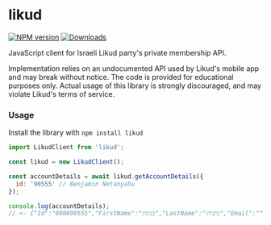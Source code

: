 # likud
[![NPM version][npm-image]][npm-url] [![Downloads][downloads-image]][npm-url]

JavaScript client for Israeli Likud party's private membership API.

Implementation relies on an undocumented API used by Likud's mobile app and may break without notice. The code is provided for educational purposes only. Actual usage of this library is strongly discouraged, and may violate Likud's terms of service. 

### Usage
Install the library with `npm install likud`

```javascript
import LikudClient from 'likud';

const likud = new LikudClient();

const accountDetails = await likud.getAccountDetails({
  id: '90555' // Benjamin Netanyahu
});

console.log(accountDetails);
// <- {"Id":"000090555","FirstName":"בנימין","LastName":"נתניהו","Email":"","CityCode":3000,"CityName":"ירושלים","StreetCode":808,"StreetName":"עזה","HouseNum":"35","Appartment":"","ZipCode":"92383","Phone":null,"SecondPhone":"025317200","StatusDate":"2019-03-01T00:00:00+02:00","Branch":3000,"paymentStatus":true,"JoiningDate":"1984-01-15T00:00:00+02:00","positions":["מזכירות-חבר כנסת","שרים-ראש הממשלה","חבר כנסת-חבר כנסת","מרכז הליכוד-חבר כנסת","לשכת הליכוד-חבר כנסת","הנהלת הלשכה-ראש הממשלה"],"positionsCandidate":[]}dannys-mbp:likud dleshem$ 
```

[downloads-image]: https://img.shields.io/npm/dm/likud.svg

[npm-url]: https://npmjs.org/package/likud
[npm-image]: https://img.shields.io/npm/v/likud.svg
